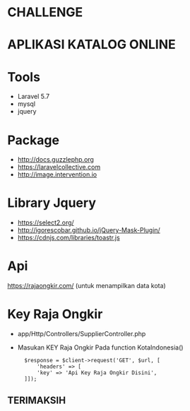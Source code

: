 # CHALLENGE 

# APLIKASI KATALOG ONLINE


# Tools
- Laravel 5.7
- mysql
- jquery

# Package
- http://docs.guzzlephp.org
- https://laravelcollective.com
- http://image.intervention.io

# Library Jquery
- https://select2.org/
- http://igorescobar.github.io/jQuery-Mask-Plugin/ 
- https://cdnjs.com/libraries/toastr.js 

# Api
https://rajaongkir.com/ (untuk menampilkan data kota)

# Key Raja Ongkir
- app/Http/Controllers/SupplierController.php
- Masukan KEY Raja Ongkir Pada function KotaIndonesia()   

        $response = $client->request('GET', $url, [
            'headers' => [
            'key' => 'Api Key Raja Ongkir Disini',
        ]]);
        
                                                        
                                                
 
 
 <h2>TERIMAKSIH</h2>
